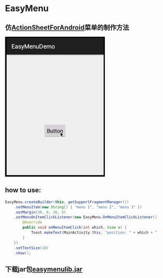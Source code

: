 # EasyMenu

## 仿[ActionSheetForAndroid](https://github.com/baoyongzhang/ActionSheetForAndroid)菜单的制作方法

![示例效果](https://github.com/anxiaoyi/EasyMenu/blob/master/my-demo.gif)

## how to use:
```java
EasyMenu.createBuilder(this, getSupportFragmentManager())
	.setMenuItem(new String[] { "menu 1", "menu 2", "menu 3" })
	.setMargin(30, 0, 30, 0)
	.setMenuOnItemClickListener(new EasyMenu.OnMenuItemClickListener() {
		@Override
		public void onMenuItemClick(int which, View v) {
			Toast.makeText(MainActivity.this, "position: " + which + ", " + ((Button)v).getText().toString(), Toast.LENGTH_SHORT).show();
		}
	})
	.setTextSize(18)
	.show();
```

## 下载jar包[easymenulib.jar](https://github.com/anxiaoyi/EasyMenu/blob/master/easymenulib.jar)